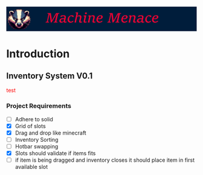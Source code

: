 ![banner](./Docs/MarkdownBanner.png)
# Introduction
## Inventory System V0.1

<span style="color:red;">test</span>

### Project Requirements
* [ ] Adhere to solid
* [x] Grid of slots
* [x] Drag and drop like minecraft
* [ ] Inventory Sorting
* [ ] Hotbar swapping
* [x] Slots should validate if items fits
* [ ] if item is being dragged and inventory closes it should place item in first available slot